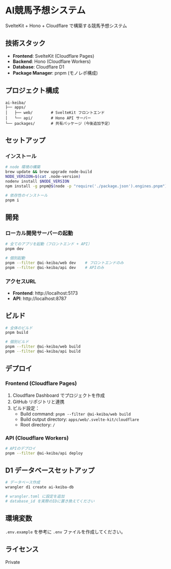 # AI競馬予想システム

SvelteKit + Hono + Cloudflare で構築する競馬予想システム

## 技術スタック

- **Frontend**: SvelteKit (Cloudflare Pages)
- **Backend**: Hono (Cloudflare Workers)
- **Database**: Cloudflare D1
- **Package Manager**: pnpm (モノレポ構成)

## プロジェクト構成

```
ai-keiba/
├── apps/
│   ├── web/        # SvelteKit フロントエンド
│   └── api/        # Hono API サーバー
└── packages/       # 共有パッケージ（今後追加予定）
```

## セットアップ

### インストール


```bash
# node 環境の構築
brew update && brew upgrade node-build
NODE_VERSION=$(cat .node-version)
nodenv install $NODE_VERSION
npm install -g pnpm@$(node -p "require('./package.json').engines.pnpm")

# 依存性のインストール
pnpm i
```

## 開発

### ローカル開発サーバーの起動

```bash
# 全てのアプリを起動（フロントエンド + API）
pnpm dev

# 個別起動
pnpm --filter @ai-keiba/web dev    # フロントエンドのみ
pnpm --filter @ai-keiba/api dev    # APIのみ
```

### アクセスURL

- **Frontend**: http://localhost:5173
- **API**: http://localhost:8787

## ビルド

```bash
# 全体のビルド
pnpm build

# 個別ビルド
pnpm --filter @ai-keiba/web build
pnpm --filter @ai-keiba/api build
```

## デプロイ

### Frontend (Cloudflare Pages)

1. Cloudflare Dashboard でプロジェクトを作成
2. GitHub リポジトリと連携
3. ビルド設定：
   - Build command: `pnpm --filter @ai-keiba/web build`
   - Build output directory: `apps/web/.svelte-kit/cloudflare`
   - Root directory: `/`

### API (Cloudflare Workers)

```bash
# APIのデプロイ
pnpm --filter @ai-keiba/api deploy
```

## D1 データベースセットアップ

```bash
# データベース作成
wrangler d1 create ai-keiba-db

# wrangler.toml に設定を追加
# database_id を実際のIDに置き換えてください
```

## 環境変数

`.env.example` を参考に `.env` ファイルを作成してください。

## ライセンス

Private